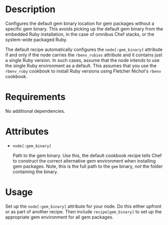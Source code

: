 Description
===========

Configures the default gem binary location for gem packages without a specific
gem binary. This avoids picking up the default gem binary from the embedded
Ruby installation, in the case of omnibus Chef stacks, or the system-wide
packaged Ruby.

The default recipe automatically configures the `node[:gem_binary]` attribute
if and only if the node carries the `rbenv_rubies` attribute and it contains
just a single Ruby version. In such cases, assume that the node intends to use
the single Ruby environment as a default. This assumes that you use the
`rbenv_ruby` cookbook to install Ruby versions using Fletcher Nichol's `rbenv`
cookbook.

Requirements
============

No additional dependencies.

Attributes
==========

* `node[:gem_binary]`

  Path to the gem binary. Use this, the default cookbook recipe tells Chef to
  construct the correct alternative gem environment when installing gem
  packages. Note, this is the full path to the `gem` binary, _not_ the folder
  containing the binary.

Usage
=====

Set up the `node[:gem_binary]` attribute for your node. Do this either upfront
or as part of another recipe. Then include `recipe[gem_binary]` to set up the
appropriate gem environment for all gem packages.

